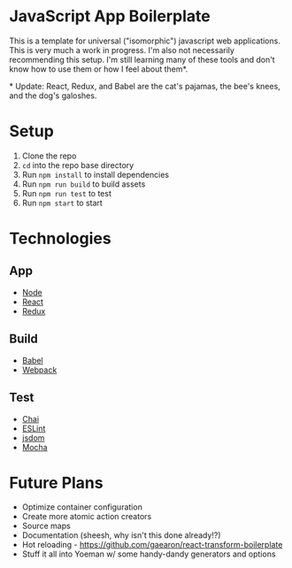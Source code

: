 # JavaScript App Boilerplate

This is a template for universal ("isomorphic") javascript web applications. This is very much a work in progress. I'm also not necessarily recommending this setup. I'm still learning many of these tools and don't know how to use them or how I feel about them*.

\* Update: React, Redux, and Babel are the cat's pajamas, the bee's knees, and the dog's galoshes.

# Setup

1. Clone the repo
2. `cd` into the repo base directory
3. Run `npm install` to install dependencies
4. Run `npm run build` to build assets
5. Run `npm run test` to test
6. Run `npm start` to start

# Technologies

## App
* [Node](https://nodejs.org/)
* [React](http://facebook.github.io/react/)
* [Redux](https://github.com/rackt/redux)

## Build
* [Babel](http://babeljs.io/)
* [Webpack](https://webpack.github.io/)

## Test
* [Chai](http://chaijs.com/)
* [ESLint](http://eslint.org/)
* [jsdom](https://github.com/tmpvar/jsdom)
* [Mocha](https://mochajs.org/)

# Future Plans

* Optimize container configuration
* Create more atomic action creators
* Source maps
* Documentation (sheesh, why isn't this done already!?)
* Hot reloading - https://github.com/gaearon/react-transform-boilerplate
* Stuff it all into Yoeman w/ some handy-dandy generators and options